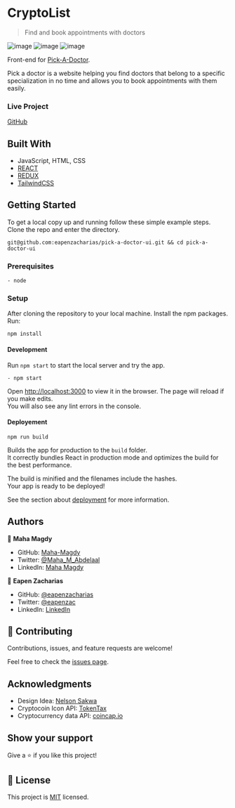 
# CryptoList

> Find and book appointments with doctors

![image](https://user-images.githubusercontent.com/49812651/169590505-41d79151-33e9-47b1-a614-9ec7efdde491.png)
![image](https://user-images.githubusercontent.com/49812651/169590718-4e103bf6-7244-4abc-affa-35e48980963c.png)
![image](https://user-images.githubusercontent.com/49812651/169590975-ddc7eb79-5b46-49ce-a21d-84afad9649a8.png)


Front-end for [Pick-A-Doctor](https://github.com/Maha-Magdy/pick-a-doctor).

Pick a doctor is a website helping you find doctors that belong to a specific specialization in no time and allows you to book appointments with them easily.

### Live Project
[GitHub](https://eapenzacharias.github.io/pick-a-doctor-ui/)

## Built With

- JavaScript, HTML, CSS
- [REACT](https://reactjs.org/)
- [REDUX](https://redux.js.org/)
- [TailwindCSS](https://tailwindcss.com/)


## Getting Started

To get a local copy up and running follow these simple example steps.
Clone the repo and enter the directory.
```
git@github.com:eapenzacharias/pick-a-doctor-ui.git && cd pick-a-doctor-ui
```

### Prerequisites
    - node

### Setup
After cloning the repository to your local machine. Install the npm packages. Run:
```
npm install
```
#### Development
Run `npm start` to start the local server and try the app.
```
- npm start
```
Open [http://localhost:3000](http://localhost:3000) to view it in the browser.
The page will reload if you make edits.\
You will also see any lint errors in the console.

#### Deployement

`npm run build`

Builds the app for production to the `build` folder.\
It correctly bundles React in production mode and optimizes the build for the best performance.

The build is minified and the filenames include the hashes.\
Your app is ready to be deployed!

See the section about [deployment](https://facebook.github.io/create-react-app/docs/deployment) for more information.


## Authors

 👤 **Maha Magdy**

- GitHub: [Maha-Magdy](https://github.com/Maha-Magdy)
- Twitter: [@Maha_M_Abdelaal](https://twitter.com/Maha_M_Abdelaal)
- LinkedIn: [Maha Magdy](https://www.linkedin.com/in/maha-magdy-abdelaal/)

👤 **Eapen Zacharias**

- GitHub: [@eapenzacharias](https://github.com/eapenzacharias)
- Twitter: [@eapenzac](https://twitter.com/eapenzac)
- LinkedIn: [LinkedIn](https://linkedin.com/in/eapenzac)


## 🤝 Contributing

Contributions, issues, and feature requests are welcome!

Feel free to check the [issues page](../../issues/).

## Acknowledgments
- Design Idea: [Nelson Sakwa](https://www.behance.net/sakwadesignstudio)
- Cryptocoin Icon API: [TokenTax](https://github.com/TokenTax/cryptoicon-api)
- Cryptocurrency data API: [coincap.io](https://docs.coincap.io/)

## Show your support

Give a ⭐️ if you like this project!

## 📝 License

This project is [MIT](./LICENSE) licensed.
